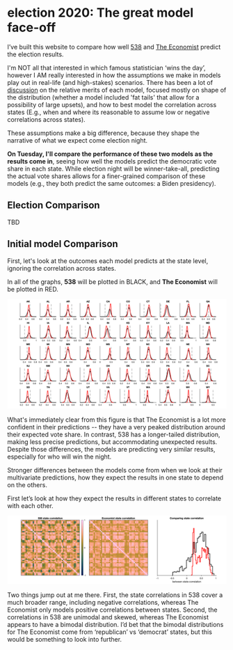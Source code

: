 # election 2020: The great model face-off

I’ve built this website to compare how well [538](https://projects.fivethirtyeight.com/2020-election-forecast) and [The Economist](https://projects.economist.com/us-2020-forecast/president) predict the election results. 

I'm NOT all that interested in which famous statistician ‘wins the day’, however I AM really interested in how the assumptions we make in models play out in real-life (and high-stakes) scenarios. There has been a lot of [discussion](https://statmodeling.stat.columbia.edu/2020/10/24/reverse-engineering-the-problematic-tail-behavior-of-the-fivethirtyeight-presidential-election-forecast/) on the relative merits of each model, focused mostly on shape of the distribution (whether a model included 'fat tails' that allow for a possibility of large upsets), and how to best model the correlation across states (E.g., when and where its reasonable to assume low or negative correlations across states). 

These assumptions make a big difference, because they shape the narrative of what we expect come election night.

**On Tuesday, I'll compare the performance of these two models as the results come in**, seeing how well the models predict the democratic vote share in each state. While election night will be winner-take-all, predicting the actual vote shares allows for a finer-grained comparison of these models (e.g., they both predict the same outcomes: a Biden presidency).


Election Comparison
------------

TBD



Initial model Comparison
------------

First, let's look at the outcomes each model predicts at the state level, ignoring the correlation across states.

In all of the graphs, **538** will be plotted in BLACK, and **The Economist** will be plotted in RED.


![state mean field](/figures/meanfield.png)

What's immediately clear from this figure is that The Economist is a lot more confident in their predictions -- they have a very peaked distribution around their expected vote share. In contrast, 538 has a longer-tailed distribution, making less precise predictions, but accommodating unexpected results. Despite those differences, the models are predicting very similar results, especially for who will win the night.

Stronger differences between the models come from when we look at their multivariate predictions, how they expect the results in one state to depend on the others.

First let’s look at how they expect the results in different states to correlate with each other.

![state correlations](/figures/corrplots.png)

Two things jump out at me there. First, the state correlations in 538 cover a much broader range, including negative correlations, whereas The Economist only models positive correlations between states. Second, the correlations in 538 are unimodal and skewed, whereas The Economist appears to have a bimodal distribution. I’d bet that the bimodal distributions for The Economist come from ‘republican’ vs ‘democrat’ states, but this would be something to look into further.



